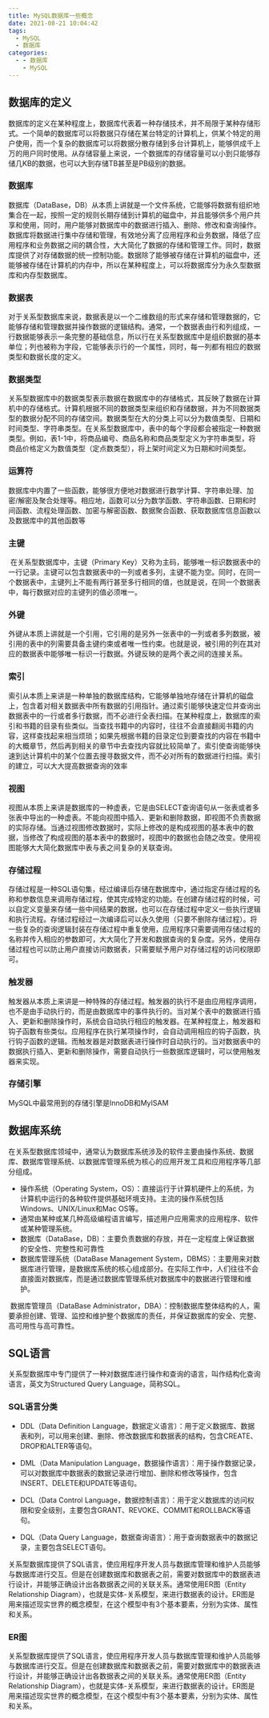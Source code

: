 ```yaml
---
title: MySQL数据库一些概念
date: 2021-08-21 10:04:42
tags:
  - MySQL
  - 数据库
categories:
  - - 数据库
    - MySQL
---
```


## 数据库的定义

​		数据库的定义在某种程度上，数据库代表着一种存储技术，并不局限于某种存储形式。一个简单的数据库可以将数据只存储在某台特定的计算机上，供某个特定的用户使用，而一个复杂的数据库可以将数据分散存储到多台计算机上，能够供成千上万的用户同时使用。从存储容量上来说，一个数据库的存储容量可以小到只能够存储几KB的数据，也可以大到存储TB甚至是PB级别的数据。

### 数据库

​		数据库（DataBase，DB）从本质上讲就是一个文件系统，它能够将数据有组织地集合在一起，按照一定的规则长期存储到计算机的磁盘中，并且能够供多个用户共享和使用，同时，用户能够对数据库中的数据进行插入、删除、修改和查询操作。数据库将数据进行集中存储和管理，有效地分离了应用程序和业务数据，降低了应用程序和业务数据之间的耦合性，大大简化了数据的存储和管理工作。同时，数据库提供了对存储数据的统一控制功能。数据除了能够被存储在计算机的磁盘中，还能够被存储在计算机的内存中，所以在某种程度上，可以将数据库分为永久型数据库和内存型数据库。

### 数据表

​		对于关系型数据库来说，数据表是以一个二维数组的形式来存储和管理数据的，它能够存储和管理数据并操作数据的逻辑结构。通常，一个数据表由行和列组成，一行数据能够表示一条完整的基础信息，所以行在关系型数据库中是组织数据的基本单位；列也被称为字段，它能够表示行的一个属性，同时，每一列都有相应的数据类型和数据长度的定义。

### 数据类型

​		关系型数据库中的数据类型表示数据在数据库中的存储格式，其反映了数据在计算机中的存储格式。计算机根据不同的数据类型来组织和存储数据，并为不同数据类型的数据分配不同的存储空间。数据类型在大的分类上可以分为数值类型、日期和时间类型、字符串类型。在关系型数据库中，表中的每个字段都会被指定一种数据类型。例如，表1-1中，将商品编号、商品名称和商品类型定义为字符串类型，将商品价格定义为数值类型（定点数类型），将上架时间定义为日期和时间类型。

### 运算符

​		数据库中内置了一些函数，能够很方便地对数据进行数学计算、字符串处理、加密/解密及聚合处理等。相应地，函数可以分为数学函数、字符串函数、日期和时间函数、流程处理函数、加密与解密函数、数据聚合函数、获取数据库信息函数以及数据库中的其他函数等

### 主键

​		在关系型数据库中，主键（Primary Key）又称为主码，能够唯一标识数据表中的一行记录。主键可以包含数据表中的一列或者多列，主键不能为空。同时，在同一个数据表中，主键列上不能有两行甚至多行相同的值，也就是说，在同一个数据表中，每行数据对应的主键列的值必须唯一。

### 外键

​		外键从本质上讲就是一个引用，它引用的是另外一张表中的一列或者多列数据，被引用的表中的列需要具备主键约束或者唯一性约束。也就是说，被引用的列在其对应的数据表中能够唯一标识一行数据。外键反映的是两个表之间的连接关系。

### 索引

​		索引从本质上来讲是一种单独的数据库结构，它能够单独地存储在计算机的磁盘上，包含着对相关数据表中所有数据的引用指针。通过索引能够快速定位并查询出数据表中的一行或者多行数据，而不必进行全表扫描。在某种程度上，数据库的索引和书籍的目录有些类似。当查找书籍中的内容时，往往不会直接翻阅书籍的内容，这样查找起来相当烦琐；如果先根据书籍的目录定位到要查找的内容在书籍中的大概章节，然后再到相关的章节中去查找内容就比较简单了。索引使查询能够快速到达计算机中的某个位置去搜寻数据文件，而不必对所有的数据进行扫描。索引的建立，可以大大提高数据查询的效率

### 视图

​		视图从本质上来讲是数据库的一种虚表，它是由SELECT查询语句从一张表或者多张表中导出的一种虚表。不能向视图中插入、更新和删除数据，即视图不负责数据的实际存储。当通过视图修改数据时，实际上修改的是构成视图的基本表中的数据，当修改了构成视图的基本表中的数据时，视图中的数据也会随之改变。使用视图能够大大简化数据库中表与表之间复杂的关联查询。

### 存储过程

​		存储过程是一种SQL语句集，经过编译后存储在数据库中，通过指定存储过程的名称和参数信息来调用存储过程，使其完成特定的功能。在创建存储过程的时候，可以自定义变量来存储一些中间结果的数据，也可以在存储过程中定义一些执行逻辑和执行流程。存储过程经过一次编译后可以永久使用（只要不删除存储过程）。将一些复杂的查询逻辑封装在存储过程中重复使用，应用程序只需要调用存储过程的名称并传入相应的参数即可，大大简化了开发和数据查询的复杂度。另外，使用存储过程也可以防止用户直接访问数据表，只需要赋予用户对存储过程的访问权限即可。

### 触发器

​		触发器从本质上来讲是一种特殊的存储过程。触发器的执行不是由应用程序调用，也不是由手动执行的，而是由数据库中的事件执行的。当对某个表中的数据进行插入、更新和删除操作时，系统会自动执行相应的触发器。在某种程度上，触发器和钩子函数有些类似。应用程序在执行某项操作时，会自动调用相应的钩子函数，执行钩子函数的逻辑。而触发器是对数据表进行操作时自动执行的。当对数据表中的数据执行插入、更新和删除操作，需要自动执行一些数据库逻辑时，可以使用触发器来实现。

### 存储引擎

MySQL中最常用到的存储引擎是InnoDB和MyISAM

## 数据库系统

​		在关系型数据库领域中，通常认为数据库系统涉及的软件主要由操作系统、数据库、数据库管理系统、以数据库管理系统为核心的应用开发工具和应用程序等几部分组成。

- 操作系统（Operating System，OS）：直接运行于计算机硬件上的系统，为计算机中运行的各种软件提供基础环境支持。主流的操作系统包括Windows、UNIX/Linux和Mac OS等。
- 通常由某种或某几种高级编程语言编写，描述用户应用需求的应用程序、软件或某种管理系统。
- 数据库（DataBase，DB）：主要负责数据的存放，并在一定程度上保证数据的安全性、完整性和可靠性
- 数据库管理系统（DataBase Management System，DBMS）：主要用来对数据库进行管理，是数据库系统的核心组成部分。在实际工作中，人们往往不会直接面对数据库，而是通过数据库管理系统对数据库中的数据进行管理和维护。

​		数据库管理员（DataBase Administrator，DBA）：控制数据库整体结构的人，需要承担创建、管理、监控和维护整个数据库的责任，并保证数据库的安全、完整、高可用性与高可靠性。

## SQL语言

关系型数据库中专门提供了一种对数据库进行操作和查询的语言，叫作结构化查询语言，英文为Structured Query Language，简称SQL。

### SQL语言分类

- DDL（Data Definition Language，数据定义语言）：用于定义数据库、数据表和列，可以用来创建、删除、修改数据库和数据表的结构，包含CREATE、DROP和ALTER等语句。

- DML（Data Manipulation Language，数据操作语言）：用于操作数据记录，可以对数据库中数据表的数据记录进行增加、删除和修改等操作，包含INSERT、DELETE和UPDATE等语句。

- DCL（Data Control Language，数据控制语言）：用于定义数据库的访问权限和安全级别，主要包含GRANT、REVOKE、COMMIT和ROLLBACK等语句。

- DQL（Data Query Language，数据查询语言）：用于查询数据表中的数据记录，主要包含SELECT语句。



​		关系型数据库提供了SQL语言，使应用程序开发人员与数据库管理和维护人员能够与数据库进行交互。但是在创建数据库和数据表之前，需要对数据库中的数据表进行设计，并能够正确设计出各数据表之间的关联关系。通常使用ER图（Entity Relationship Diagram），也就是实体-关系模型，来进行数据表的设计。ER图是用来描述现实世界的概念模型，在这个模型中有3个基本要素，分别为实体、属性和关系。

### ER图

​		关系型数据库提供了SQL语言，使应用程序开发人员与数据库管理和维护人员能够与数据库进行交互。但是在创建数据库和数据表之前，需要对数据库中的数据表进行设计，并能够正确设计出各数据表之间的关联关系。通常使用ER图（Entity Relationship Diagram），也就是实体-关系模型，来进行数据表的设计。ER图是用来描述现实世界的概念模型，在这个模型中有3个基本要素，分别为实体、属性和关系。

